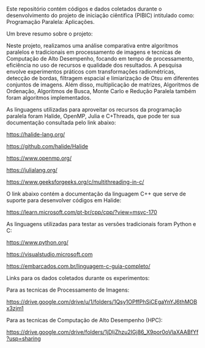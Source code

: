 Este repositório contém códigos e dados coletados durante o desenvolvimento do projeto de iniciação ciêntifica (PIBIC) intitulado como: Programação Paralela: Aplicações.

Um breve resumo sobre o projeto:

Neste projeto, realizamos uma análise comparativa entre algoritmos paralelos e tradicionais em processamento de imagens e tecnicas de Computação de Alto Desempenho, focando em tempo de processamento, eficiência no uso de recursos e qualidade dos resultados. A pesquisa envolve experimentos práticos com transformações radiométricas, detecção de bordas, filtragem espacial e limiarização de Otsu em diferentes conjuntos de imagens. Além disso, multiplicação de matrizes, Algoritmos de Ordenação, Algoritmos de Busca, Monte Carlo e Redução Paralela também foram algoritmos implementados.

As linguagens utilizadas para aproveitar os recursos da programação paralela foram Halide, OpenMP, Julia e C+Threads, que pode ter sua documentação consultada pelo link abaixo:

https://halide-lang.org/

https://github.com/halide/Halide

https://www.openmp.org/

https://julialang.org/

https://www.geeksforgeeks.org/c/multithreading-in-c/

O link abaixo contém a documentação da linguagem C++ que serve de suporte para desenvolver códigos em Halide:

https://learn.microsoft.com/pt-br/cpp/cpp/?view=msvc-170

As linguagens utilizadas para testar as versões tradicionais foram Python e C:

https://www.python.org/

https://visualstudio.microsoft.com

https://embarcados.com.br/linguagem-c-guia-completo/

Links para os dados coletados durante os experimentos:

Para as tecnicas de Processamento de Imagens:

https://drive.google.com/drive/u/1/folders/1Qsy1OPffPhSiCEgaYnYJ6thMOBx3zjm1

Para as tecnicas de Computação de Alto Desempenho (HPC):

https://drive.google.com/drive/folders/1jDIjZhzu2IGj86_X9por0oVlaXAABfYf?usp=sharing


